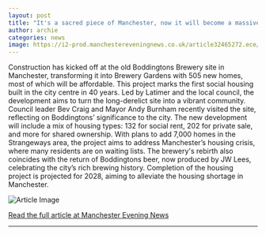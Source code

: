 ```yaml
---
layout: post
title: "It's a sacred piece of Manchester, now it will become a massive part of the city's future"
author: archie
categories: news
image: https://i2-prod.manchestereveningnews.co.uk/article32465272.ece/ALTERNATES/s1200/0_JS380755360.jpg
---
```

Construction has kicked off at the old Boddingtons Brewery site in Manchester, transforming it into Brewery Gardens with 505 new homes, most of which will be affordable. This project marks the first social housing built in the city centre in 40 years. Led by Latimer and the local council, the development aims to turn the long-derelict site into a vibrant community. Council leader Bev Craig and Mayor Andy Burnham recently visited the site, reflecting on Boddingtons’ significance to the city. The new development will include a mix of housing types: 132 for social rent, 202 for private sale, and more for shared ownership. With plans to add 7,000 homes in the Strangeways area, the project aims to address Manchester’s housing crisis, where many residents are on waiting lists. The brewery's rebirth also coincides with the return of Boddingtons beer, now produced by JW Lees, celebrating the city’s rich brewing history. Completion of the housing project is projected for 2028, aiming to alleviate the housing shortage in Manchester.

![Article Image](https://i2-prod.manchestereveningnews.co.uk/article32465272.ece/ALTERNATES/s1200/0_JS380755360.jpg)

[Read the full article at Manchester Evening News](https://www.manchestereveningnews.co.uk/news/greater-manchester-news/its-sacred-piece-manchester-now-32465260)

---
